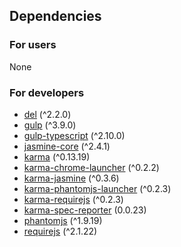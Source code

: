 ## Dependencies
### For users
None

### For developers
* [del](https://www.npmjs.com/package/del) (^2.2.0)
* [gulp](https://www.npmjs.com/package/gulp) (^3.9.0)
* [gulp-typescript](https://www.npmjs.com/package/gulp-typescript) (^2.10.0)
* [jasmine-core](https://www.npmjs.com/package/jasmine-core) (^2.4.1)
* [karma](https://www.npmjs.com/package/karma) (^0.13.19)
* [karma-chrome-launcher](https://www.npmjs.com/package/karma-chrome-launcher) (^0.2.2)
* [karma-jasmine](https://www.npmjs.com/package/karma-jasmine) (^0.3.6)
* [karma-phantomjs-launcher](https://www.npmjs.com/package/karma-phantomjs-launcher) (^0.2.3)
* [karma-requirejs](https://www.npmjs.com/package/karma-requirejs) (^0.2.3)
* [karma-spec-reporter](https://www.npmjs.com/package/karma-spec-reporter) (0.0.23)
* [phantomjs](https://www.npmjs.com/package/phantomjs) (^1.9.19)
* [requirejs](https://www.npmjs.com/package/requirejs) (^2.1.22)
